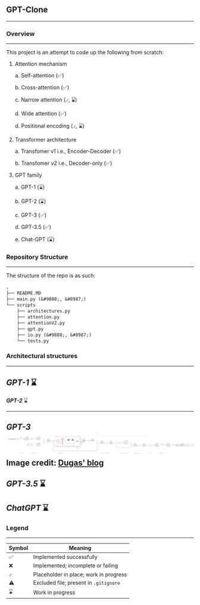## GPT-Clone

---

### Overview

---
This project is an attempt to code up the following from scratch:

1. Attention mechanism
    
    a. Self-attention (&#9989;)

    b. Cross-attention (&#9989;)

    c. Narrow attention (&#9083;, &#8987;)

    d. Wide attention (&#9989;)
    
    d. Positional encoding (&#9083;, &#8987;)


2. Transformer architecture

    a. Transfomer v1 i.e., Encoder-Decoder (&#9989;)

    b. Transfomer v2 i.e., Decoder-only (&#9989;)


3. GPT family

   a. GPT-1 (&#8987;)
   
   b. GPT-2 (&#8987;)
   
   c. GPT-3 (&#9989;)

   d. GPT-3.5 (&#9989;)
   
   e. Chat-GPT (&#8987;)

### Repository Structure

---

The structure of the repo is as such:

```text
.
├── README.MD
├── main.py (&#9888;, &#8987;)
└── scripts
    ├── architectures.py
    ├── attention.py
    ├── attentionV2.py
    ├── gpt.py
    ├── io.py (&#9888;, &#8987;)
    └── tests.py
```

### Architectural structures

---

***GPT-1***
&#8987;
---
***GPT-2***
&#8987;

---
***GPT-3***
<a href="https://dugas.ch/artificial_curiosity/img/GPT_architecture/fullarch.png">![Full size](assets/gpt-arch.png)</a>
**Image credit**: [Dugas' blog](https://dugas.ch/artificial_curiosity/GPT_architecture.html)
---

***GPT-3.5***
&#8987;
---
***ChatGPT***
&#8987;
---

### Legend

---

| Symbol   | Meaning                                |
|----------|----------------------------------------|
| &#9989;  | Implemented successfully               |
| &#10060; | Implemented; incomplete or failing     |
| &#9083;  | Placeholder in place; work in progress |
| &#9888;  | Excluded file; present in `.gitignore` |
| &#8987;  | Work in progress                       |
